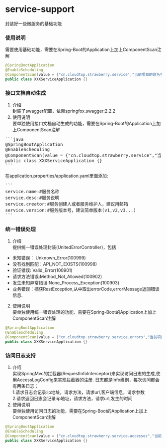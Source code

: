 # service-support

封装好一些微服务的基础功能

### 使用说明
需要使用基础功能，需要在Spring-Boot的Application上加上ComponentScan注解
```java
@SpringBootApplication
@EnableScheduling
@ComponentScan(value = {"cn.cloudtop.strawberry.service","当前项目的命名空间"})
public class XXXServiceApplication {}
```

### 接口文档自动生成
1. 介绍  
封装了swagger配置，依赖springfox.swagger:2.2.2
2. 使用说明  
要单独使用接口文档自动生成的功能，需要在Spring-Boot的Application上加上ComponentScan注解
<pre>
```java
@SpringBootApplication
@EnableScheduling
@ComponentScan(value = {"cn.cloudtop.strawberry.service","当前项目的命名空间"})
public class XXXServiceApplication {}
```
</pre>
在application.properties/application.yaml里面添加:  
<pre>
```
service.name:#服务名称
service.desc:#服务说明
service.creator:#服务创建人或者服务维护人，建议用邮箱
service.version:#服务版本号，建议简单版本(v1,v2,v3...)
```
</pre>

### 统一错误处理
1. 介绍  
提供统一错误处理封装(UnitedErrorController)，包括
* 未知错误： Unknown_Error(100999)
* 没有找到匹配：API_NOT_EXISTS(100998)
* 验证错误: Valid_Error(100901)
* 请求方法错误:Method_Not_Allowed(100902)
* 发生未知异常错误:None_Process_Exception(100903)
* 业务错误：捕获RestException,从中取出errorCode,errorMessage返回错误信息.
2. 使用说明  
要单独使用统一错误处理的功能，需要在Spring-Boot的Application上加上ComponentScan注解
```java
@SpringBootApplication
@EnableScheduling
@ComponentScan(value = {"cn.cloudtop.strawberry.service.errors","当前项目的命名空间"})
public class XXXServiceApplication {}
```

### 访问日志支持
1. 介绍  
实现SpringMvc的拦截器(RequestInfoInterceptor)来实现访问日志的生成,使用AccessLogConfig来实现拦截器的注册.
日志都是Info级别，每次访问都会有两条日志：  
1.请求日志会记录:ip地址，请求方法，请求url,客户端信息，请求参数  
2.请求返回日志会记录:ip地址，请求方法，请求url,发生的时间  
2. 使用说明  
要单独使用访问日志的功能，需要在Spring-Boot的Application上加上ComponentScan注解
```java
@SpringBootApplication
@EnableScheduling
@ComponentScan(value = {"cn.cloudtop.strawberry.service.accesses","当前项目的命名空间"})
public class XXXServiceApplication {}
```

